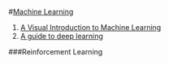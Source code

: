 #[Machine Learning](https://ml.berkeley.edu/blog/2016/11/06/tutorial-1/)

1. [A Visual Introduction to Machine Learning](http://www.r2d3.us/visual-intro-to-machine-learning-part-1/)
2. [A guide to deep learning](http://yerevann.com/a-guide-to-deep-learning/)


###Reinforcement Learning
